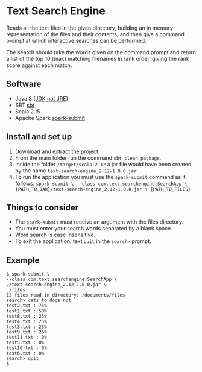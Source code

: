 # Text Search Engine

Reads all the text files in the given directory, building an in memory representation of the
files and their contents, and then give a command prompt at which interactive searches can be
performed.

The search should take the words given on the command prompt and return a list of the top 10
(max) matching filenames in rank order, giving the rank score against each match.

## Software
* Java 8 ([JDK not JRE](http://www.oracle.com/technetwork/java/javase/downloads/jdk8-downloads-2133151.html))
* SBT [sbt](https://www.scala-sbt.org/download.html)
* Scala 2.15
* Apache Spark [spark-submit](https://spark.apache.org/downloads.html)

## Install and set up
1. Download and extract the project.
2. From the main folder run the command `sbt clean package`.
3. Inside the folder `/target/scala-2.12` a jar file would have been created by the name `text-search-engine_2.12-1.0.0.jar`.
4. To run the application you must use the `spark-submit` command as it follows:
`spark-submit \
   --class com.text.searchengine.SearchApp \
   {PATH_TO_JAR}/text-search-engine_2.12-1.0.0.jar \
   {PATH_TO_FILES}`

## Things to consider
* The `spark-submit` must receive an argument with the files directory.
* You must enter your search words separated by a blank space.
* Word search is case insensitive.
* To exit the application, text `quit` in the `search>` prompt.

## Example
```
$ spark-submit \
--class com.text.searchengine.SearchApp \
./text-search-engine_2.12-1.0.0.jar \
./files
12 files read in directory: /documents/files
search> cats to dogs not
test2.txt : 75%
test1.txt : 50%
test8.txt : 25%
test4.txt : 25%
test3.txt : 25%
test9.txt : 25%
test11.txt : 0%
test5.txt : 0%
test10.txt : 0%
test6.txt : 0%
search> quit
$
```